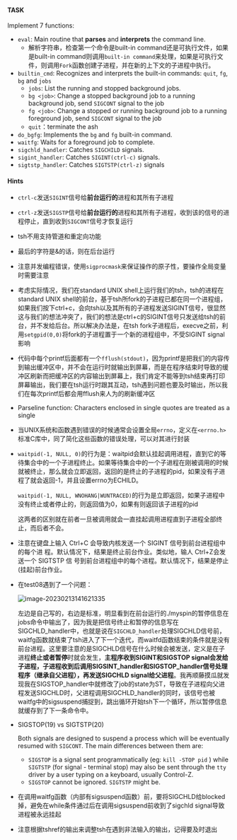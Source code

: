 #### TASK

Implement 7 functions: 

+ `eval`: Main routine that **parses** and **interprets** the command line.
  + 解析字符串，检查第一个命令是built-in command还是可执行文件，如果是built-in command则调用`built-in command`来处理，如果是可执行文件，则调用`Fork`函数创建子进程，并在新的上下文的子进程中执行。
+ `builtin_cmd`: Recognizes and interprets the built-in commands: `quit`, `fg`, `bg` and `jobs`
  + `jobs`: List the running and stopped background jobs.
  + `bg <job>`: Change a stopped background job to a running background job, send `SIGCONT` signal to the job
  + `fg <job>`: Change a stopped or running background job to a running foreground job, send `SIGCONT` signal to the job
  + `quit`：terminate the ash
+ `do_bgfg`:  Implements the `bg` and `fg` built-in command.
+ `waitfg`:  Waits for a foreground job to complete.
+ `sigchld_handler`: Catches `SIGCHILD` signals.
+ `sigint_handler`: Catches `SIGINT(ctrl-c)` signals.
+ `sigtstp_handler`: Catches `SIGTSTP(ctrl-z)` signals

#### Hints

+ `ctrl-c`发送`SIGINT`信号给**前台运行的**进程和其所有子进程
+ `ctrl-z`发送`SIGSTP`信号给**前台运行的**进程和其所有子进程，收到该的信号的进程停止，直到收到`SIGCONT`信号才恢复运行
+ tsh不用支持管道和重定向功能
+ 最后的字符是&的话，则在后台运行
+ 注意并发编程错误，使用`sigprocmask`来保证操作的原子性，要操作全局变量时需要注意
+ 考虑实际情况，我们在standard UNIX shell上运行我们的tsh，tsh的进程在standard UNIX shell的前台，基于tsh所fork的子进程已都在同一个进程组，如果我们按下ctrl+c，会向tsh以及其所有的子进程发送SIGINT信号，很显然这与我们的想法冲突了，我们的想法是ctrl+c的SIGINT信号只发送给tsh的前台，并不发给后台。所以解决办法是，在tsh fork子进程后，execve之前，利用`setgpid(0,0)`将fork的子进程置于一个新的进程组中，不受SIGINT signal影响
+ 代码中每个printf后面都有一个`fflush(stdout)`，因为printf是把我们的内容传到输出缓冲区中，并不会在运行时就输出到屏幕，而是在程序结束时导致的缓冲区刷新而把缓冲区的内容输出到屏幕上，我们肯定不能等到tsh结束再打印屏幕输出，我们要在tsh运行时跟其互动，tsh遇到问题也要及时输出，所以我们在每次printf后都会用fflush来人为的刷新缓冲区

+ Parseline function: Characters enclosed in single quotes are treated as a single

+ 当UNIX系统和函数遇到错误的时候通常会设置全局`errno`，定义在`<errno.h>`标准C库中，同了简化这些函数的错误处理，可以对其进行封装

+ `waitpid(-1, NULL, 0)`的行为是：waitpid会默认挂起调用进程，直到它的等待集合中的一个子进程终止。如果等待集合中的一个子进程在刚被调用的时候就被终止，那么就会立即返回，返回的是终止的子进程的pid，如果没有子进程了就会返回-1，并且设置errno为ECHILD。

  `waitpid(-1, NULL, WNOHANG|WUNTRACED)`的行为是立即返回，如果子进程中没有终止或者停止的，则返回值为0，如果有则返回该子进程的pid

  这两者的区别就在前者一旦被调用就会一直挂起调用进程直到子进程全部终止，而后者不会。

+ 注意在键盘上输入 Ctrl+C 会导致内核发送一个 SIGINT 信号到前台进程组中的每个进
  程。默认情况下，结果是终止前台作业。类似地，输人 Ctrl+Z会发送一个 SIGTSTP 信
  号到前台进程组中的每个进程。默认情况下，结果是停止(挂起)前台作业。

+ 在test08遇到了一个问题：

  ![image-20230213141621335](https://cdn.jsdelivr.net/gh/linengcs/note-img@main/uPic/image-20230213141621335.png)

  左边是自己写的，右边是标准，明显看到在前台运行的./myspin的暂停信息在jobs命令中输出了，因为我是把信号终止和暂停的信息写在SIGCHLD_handler中，也就是说在`SIGCHLD_handler`处理SIGCHLD信号前，waitfg函数就结束了tsh进入了下一个迭代，而waitfd函数结束的条件就是没有前台进程。这里要注意的是SIGCHLD信号在什么时候会被发送，定义是在子进程**终止或者暂停**时就会发生，**主程序收到SIGINT和SIGSTOP signal会发给子进程，子进程收到后调用SIGSINT_handler和SIGSTOP_handler信号处理程序（继承自父进程），再发送SIGCHLD signal给父进程**。我再顺藤摸瓜就发现我在SIGSTOP_handler中就修改了job的state为ST，导致在子进程向父进程发送SIGCHLD时，父进程调用SIGCHLD_handler的同时，该信号也被waitfg中的sigsuspend捕捉到，跳出循环开始tsh下一个循环，所以暂停信息就缓存到了下一条命令中。

+ SIGSTOP(19) vs SIGTSTP(20)

  Both signals are designed to suspend a process which will be eventually resumed with `SIGCONT`. The main differences between them are:

  - `SIGSTOP` is a signal sent programmatically (eg: `kill -STOP pid` ) while `SIGTSTP` (for signal - terminal stop) may also be sent through the `tty` driver by a user typing on a keyboard, usually Control-Z.
  - `SIGSTOP` cannot be ignored. `SIGTSTP` might be.

+ 在调用waitfg函数（内部有sigsuspend函数）前，要将SIGCHLD给blocked掉，避免在while条件通过后在调用sigsuspend前收到了sigchld signal导致进程被永远挂起

+ 注意根据tshref的输出来调整tsh在遇到非法输入的输出，记得要及时退出

